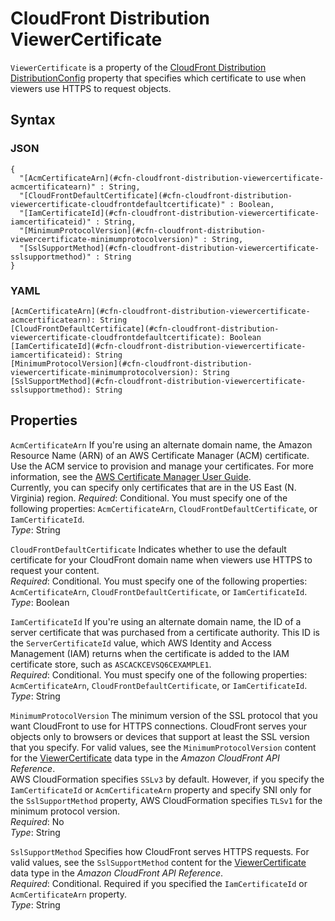 # CloudFront Distribution ViewerCertificate<a name="aws-properties-cloudfront-distribution-viewercertificate"></a>

`ViewerCertificate` is a property of the [CloudFront Distribution DistributionConfig](aws-properties-cloudfront-distribution-distributionconfig.md) property that specifies which certificate to use when viewers use HTTPS to request objects\.

## Syntax<a name="w3ab2c21c14d307b5"></a>

### JSON<a name="aws-properties-cloudfront-distribution-viewercertificate-syntax.json"></a>

```
{
  "[AcmCertificateArn](#cfn-cloudfront-distribution-viewercertificate-acmcertificatearn)" : String,
  "[CloudFrontDefaultCertificate](#cfn-cloudfront-distribution-viewercertificate-cloudfrontdefaultcertificate)" : Boolean,
  "[IamCertificateId](#cfn-cloudfront-distribution-viewercertificate-iamcertificateid)" : String,
  "[MinimumProtocolVersion](#cfn-cloudfront-distribution-viewercertificate-minimumprotocolversion)" : String,
  "[SslSupportMethod](#cfn-cloudfront-distribution-viewercertificate-sslsupportmethod)" : String
}
```

### YAML<a name="aws-properties-cloudfront-distribution-viewercertificate-syntax.yaml"></a>

```
[AcmCertificateArn](#cfn-cloudfront-distribution-viewercertificate-acmcertificatearn): String
[CloudFrontDefaultCertificate](#cfn-cloudfront-distribution-viewercertificate-cloudfrontdefaultcertificate): Boolean
[IamCertificateId](#cfn-cloudfront-distribution-viewercertificate-iamcertificateid): String
[MinimumProtocolVersion](#cfn-cloudfront-distribution-viewercertificate-minimumprotocolversion): String
[SslSupportMethod](#cfn-cloudfront-distribution-viewercertificate-sslsupportmethod): String
```

## Properties<a name="w3ab2c21c14d307b7"></a>

`AcmCertificateArn`  <a name="cfn-cloudfront-distribution-viewercertificate-acmcertificatearn"></a>
If you're using an alternate domain name, the Amazon Resource Name \(ARN\) of an AWS Certificate Manager \(ACM\) certificate\. Use the ACM service to provision and manage your certificates\. For more information, see the [AWS Certificate Manager User Guide](http://docs.aws.amazon.com/acm/latest/userguide/)\.  
Currently, you can specify only certificates that are in the US East \(N\. Virginia\) region\.
*Required*: Conditional\. You must specify one of the following properties: `AcmCertificateArn`, `CloudFrontDefaultCertificate`, or `IamCertificateId`\.  
*Type*: String

`CloudFrontDefaultCertificate`  <a name="cfn-cloudfront-distribution-viewercertificate-cloudfrontdefaultcertificate"></a>
Indicates whether to use the default certificate for your CloudFront domain name when viewers use HTTPS to request your content\.  
*Required*: Conditional\. You must specify one of the following properties: `AcmCertificateArn`, `CloudFrontDefaultCertificate`, or `IamCertificateId`\.  
*Type*: Boolean

`IamCertificateId`  <a name="cfn-cloudfront-distribution-viewercertificate-iamcertificateid"></a>
If you're using an alternate domain name, the ID of a server certificate that was purchased from a certificate authority\. This ID is the `ServerCertificateId` value, which AWS Identity and Access Management \(IAM\) returns when the certificate is added to the IAM certificate store, such as `ASCACKCEVSQ6CEXAMPLE1`\.  
*Required*: Conditional\. You must specify one of the following properties: `AcmCertificateArn`, `CloudFrontDefaultCertificate`, or `IamCertificateId`\.  
*Type*: String

`MinimumProtocolVersion`  <a name="cfn-cloudfront-distribution-viewercertificate-minimumprotocolversion"></a>
The minimum version of the SSL protocol that you want CloudFront to use for HTTPS connections\. CloudFront serves your objects only to browsers or devices that support at least the SSL version that you specify\. For valid values, see the `MinimumProtocolVersion` content for the [ViewerCertificate](http://docs.aws.amazon.com/cloudfront/latest/APIReference/API_ViewerCertificate.html) data type in the *Amazon CloudFront API Reference*\.  
AWS CloudFormation specifies `SSLv3` by default\. However, if you specify the `IamCertificateId` or `AcmCertificateArn` property and specify SNI only for the `SslSupportMethod` property, AWS CloudFormation specifies `TLSv1` for the minimum protocol version\.  
*Required*: No  
*Type*: String

`SslSupportMethod`  <a name="cfn-cloudfront-distribution-viewercertificate-sslsupportmethod"></a>
Specifies how CloudFront serves HTTPS requests\. For valid values, see the `SslSupportMethod` content for the [ViewerCertificate](http://docs.aws.amazon.com/cloudfront/latest/APIReference/API_ViewerCertificate.html) data type in the *Amazon CloudFront API Reference*\.  
*Required*: Conditional\. Required if you specified the `IamCertificateId` or `AcmCertificateArn` property\.  
*Type*: String